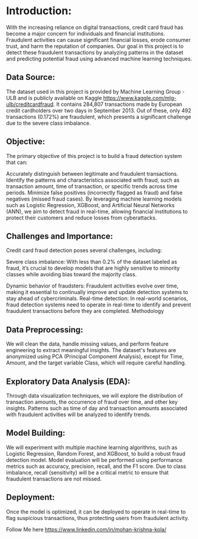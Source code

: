 # Introduction:

With the increasing reliance on digital transactions, credit card fraud has become a major concern for individuals and financial institutions. Fraudulent activities can cause significant financial losses, erode consumer trust, and harm the reputation of companies. Our goal in this project is to detect these fraudulent transactions by analyzing patterns in the dataset and predicting potential fraud using advanced machine learning techniques.

## Data Source:

The dataset used in this project is provided by Machine Learning Group - ULB and is publicly available on Kaggle  https://www.kaggle.com/mlg-ulb/creditcardfraud. It contains 284,807 transactions made by European credit cardholders over two days in September 2013. Out of these, only 492 transactions (0.172%) are fraudulent, which presents a significant challenge due to the severe class imbalance.

## Objective:

The primary objective of this project is to build a fraud detection system that can:

Accurately distinguish between legitimate and fraudulent transactions.
Identify the patterns and characteristics associated with fraud, such as transaction amount, time of transaction, or specific trends across time periods.
Minimize false positives (incorrectly flagged as fraud) and false negatives (missed fraud cases).
By leveraging machine learning models such as Logistic Regression, XGBoost, and Artificial Neural Networks (ANN), we aim to detect fraud in real-time, allowing financial institutions to protect their customers and reduce losses from cyberattacks.

## Challenges and Importance:

Credit card fraud detection poses several challenges, including:

Severe class imbalance: With less than 0.2% of the dataset labeled as fraud, it’s crucial to develop models that are highly sensitive to minority classes while avoiding bias toward the majority class.

Dynamic behavior of fraudsters: Fraudulent activities evolve over time, making it essential to continually improve and update detection systems to stay ahead of cybercriminals.
Real-time detection: In real-world scenarios, fraud detection systems need to operate in real-time to identify and prevent fraudulent transactions before they are completed.
Methodology

## Data Preprocessing:

We will clean the data, handle missing values, and perform feature engineering to extract meaningful insights.
The dataset's features are anonymized using PCA (Principal Component Analysis), except for Time, Amount, and the target variable Class, which will require careful handling.

## Exploratory Data Analysis (EDA):

Through data visualization techniques, we will explore the distribution of transaction amounts, the occurrence of fraud over time, and other key insights.
Patterns such as time of day and transaction amounts associated with fraudulent activities will be analyzed to identify trends.

## Model Building:

We will experiment with multiple machine learning algorithms, such as Logistic Regression, Random Forest, and XGBoost, to build a robust fraud detection model.
Model evaluation will be performed using performance metrics such as accuracy, precision, recall, and the F1 score. Due to class imbalance, recall (sensitivity) will be a critical metric to ensure that fraudulent transactions are not missed.

## Deployment:

Once the model is optimized, it can be deployed to operate in real-time to flag suspicious transactions, thus protecting users from fraudulent activity.

Follow Me here https://www.linkedin.com/in/mohan-krishna-kola/
